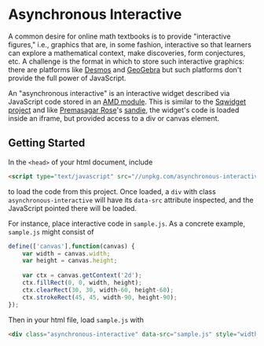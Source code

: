 # Asynchronous Interactive

A common desire for online math textbooks is to provide "interactive
figures," i.e., graphics that are, in some fashion, interactive so
that learners can explore a mathematical context, make discoveries,
form conjectures, etc.  A challenge is the format in which to store
such interactive graphics: there are platforms like
[Desmos](https://www.desmos.com/) and
[GeoGebra](https://www.geogebra.org/) but such platforms don't provide
the full power of JavaScript.

An "asynchronous interactive" is an interactive widget described via
JavaScript code stored in an [AMD
module](https://en.wikipedia.org/wiki/Asynchronous_module_definition).
This is similar to the [Sqwidget
project](https://github.com/premasagar/sqwidget) and like [Premasagar
Rose](http://premasagar.com/)'s
[sandie](https://github.com/premasagar/sandie), the widget's code is
loaded inside an iframe, but provided access to a div or canvas
element.

## Getting Started

In the `<head>` of your html document, include

```html
<script type="text/javascript" src="//unpkg.com/asynchronous-interactive"></script>
```

to load the code from this project.  Once loaded, a `div` with class
`asynchronous-interactive` will have its `data-src` attribute
inspected, and the JavaScript pointed there will be loaded.

For instance, place interactive code in `sample.js`.  As a concrete
example, `sample.js` might consist of

```javascript
define(['canvas'],function(canvas) {
    var width = canvas.width;
    var height = canvas.height;
    
    var ctx = canvas.getContext('2d');
    ctx.fillRect(0, 0, width, height);
    ctx.clearRect(30, 30, width-60, height-60);
    ctx.strokeRect(45, 45, width-90, height-90);
});
```

Then in your html file, load `sample.js` with

```html
<div class="asynchronous-interactive" data-src="sample.js" style="width: 200pt; height: 200pt;"></div>
```

